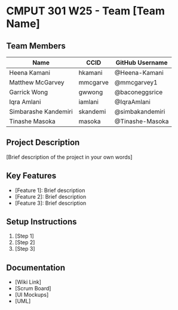 # CMPUT 301 W25 - Team [Team Name]

## Team Members

| Name        | CCID   | GitHub Username |
| ----------- | ------ | --------------- |
| Heena Kamani | hkamani | @Heena-Kamani     |
| Matthew McGarvey | mmcgarve | @mmcgarvey1     |
| Garrick Wong | gwwong | @baconeggsrice     |
| Iqra Amlani | iamlani | @IqraAmlani     |
| Simbarashe Kandemiri | skandemi | @simbakandemiri     |
| Tinashe Masoka | masoka | @Tinashe-Masoka   |

## Project Description

[Brief description of the project in your own words]

## Key Features

- [Feature 1]: Brief description
- [Feature 2]: Brief description
- [Feature 3]: Brief description

## Setup Instructions

1. [Step 1]
2. [Step 2]
3. [Step 3]

## Documentation

- [Wiki Link]
- [Scrum Board]
- [UI Mockups]
- [UML]
